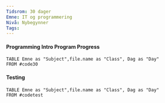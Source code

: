 ```yaml
---
Tidsrom: 30 dager
Emne: IT og programmering
Nivå: Nybegynner
Tags:
---
```


#### Programming Intro Program Progress
```dataview
TABLE Emne as "Subject",file.name as "Class", Dag as "Day"
FROM #code30 
```

#### Testing
```dataview
TABLE Emne as "Subject",file.name as "Class", Dag as "Day"
FROM #codetest 
```
